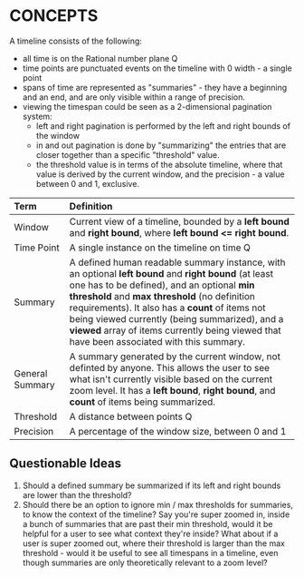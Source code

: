 CONCEPTS
========

A timeline consists of the following:

- all time is on the Rational number plane Q
- time points are punctuated events on the timeline with 0 width - a single point
- spans of time are represented as "summaries" - they have a beginning and an end,
  and are only visible within a range of precision.
- viewing the timespan could be seen as a 2-dimensional pagination system:
  - left and right pagination is performed by the left and right bounds of the window
  - in and out pagination is done by "summarizing" the entries that are closer together
    than a specific "threshold" value.
  - the threshold value is in terms of the absolute timeline, where that value is
    derived by the current window, and the precision - a value between 0 and 1, exclusive.

| Term | Definition |
| :--- | :--------- |
| Window | Current view of a timeline, bounded by a **left bound** and **right bound**, where **left bound <= right bound**. |
| Time Point | A single instance on the timeline on time Q |
| Summary | A defined human readable summary instance, with an optional **left bound** and **right bound** (at least one has to be defined), and an optional **min threshold** and **max threshold** (no definition requirements). It also has a **count** of items not being viewed currently (being summarized), and a **viewed** array of items currently being viewed that have been associated with this summary. |
| General Summary | A summary generated by the current window, not definted by anyone. This allows the user to see what isn't currently visible based on the current zoom level. It has a **left bound**, **right bound**, and **count** of items being summarized. |
| Threshold | A distance between points Q |
| Precision | A percentage of the window size, between 0 and 1 |

Questionable Ideas
------------------

1. Should a defined summary be summarized if its left and right bounds are lower than the threshold?
2. Should there be an option to ignore min / max thresholds for summaries, to know the context of the timeline?
   Say you're super zoomed in, inside a bunch of summaries that are past their min threshold, would it be helpful
   for a user to see what context they're inside? What about if a user is super zoomed out, where their threshold
   is larger than the max threshold - would it be useful to see all timespans in a timeline, even though summaries
   are only theoretically relevant to a zoom level?
